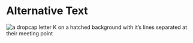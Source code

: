 # Alternative Text
                                                                                                                               
<img alt="a dropcap letter K  on a hatched background with it‘s lines separated at their meeting point" src="k-dropcap-polivka.png" />
